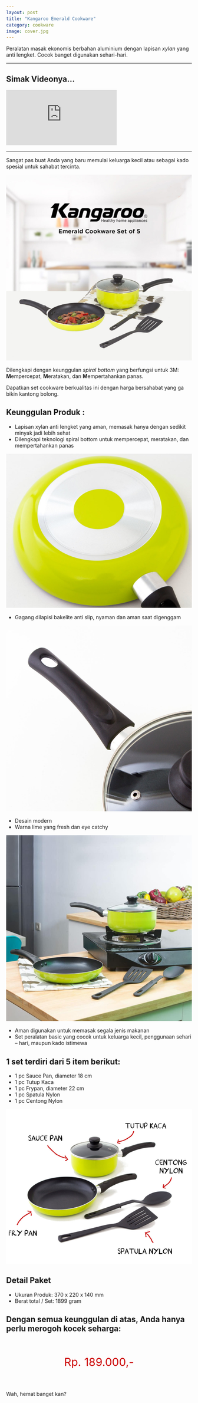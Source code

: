 ```yaml
---
layout: post
title: "Kangaroo Emerald Cookware"
category: cookware
image: cover.jpg
---
```

Peralatan masak ekonomis berbahan aluminium dengan lapisan _xylan_ yang anti lengket. Cocok banget digunakan sehari-hari.

***
## Simak Videonya...

<div class="video-container">
<iframe src="https://www.youtube.com/embed/L7tKV4yvolE?rel=0" frameborder="0" allow="accelerometer; autoplay; encrypted-media; gyroscope; picture-in-picture" allowfullscreen></iframe>
</div>
 
***

Sangat pas buat Anda yang baru memulai keluarga kecil atau sebagai kado spesial untuk sahabat tercinta.

![Kangaroo Emerald Cookware Set of 5](/images/kang1.jpg)

Dilengkapi dengan keunggulan _spiral bottom_ yang berfungsi untuk 3M: **M**empercepat, **M**eratakan, dan **M**empertahankan panas.

Dapatkan set cookware berkualitas ini dengan harga bersahabat yang ga bikin kantong bolong.

## Keunggulan Produk :
- Lapisan xylan anti lengket yang aman, memasak hanya dengan sedikit minyak jadi lebih sehat
- Dilengkapi teknologi spiral bottom untuk mempercepat, meratakan, dan mempertahankan panas

![spiral bottom](/images/kang3.jpg)

- Gagang dilapisi bakelite anti slip, nyaman dan aman saat digenggam

![gagang anti slip](/images/kang6.jpg)

- Desain modern
- Warna lime yang fresh dan eye catchy

![desain modern](/images/cover.jpg)

- Aman digunakan untuk memasak segala jenis makanan
- Set peralatan basic yang cocok untuk keluarga kecil, penggunaan sehari – hari, maupun kado istimewa

## 1 set terdiri dari 5 item berikut:
- 1 pc Sauce Pan, diameter 18 cm
- 1 pc Tutup Kaca
- 1 pc Frypan, diameter 22 cm
- 1 pc Spatula Nylon
- 1 pc Centong Nylon

![satu set](/images/kang2.jpg)

## Detail Paket
- Ukuran Produk: 370 x 220 x 140 mm
- Berat total / Set: 1899 gram

## Dengan semua keunggulan di atas, Anda hanya perlu merogoh kocek seharga: 

<p style="text-align: center; font-size: 30px; padding: 30px 0; color: #cc0000;">Rp. 189.000,-</p>

Wah, hemat banget kan?
